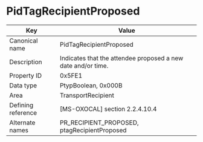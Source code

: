 # PidTagRecipientProposed

| Key | Value |
|---|---|
| Canonical name | PidTagRecipientProposed |
| Description | Indicates that the attendee proposed a new date and/or time. |
| Property ID | 0x5FE1 |
| Data type | PtypBoolean, 0x000B |
| Area | TransportRecipient |
| Defining reference | [MS-OXOCAL] section 2.2.4.10.4 |
| Alternate names | PR_RECIPIENT_PROPOSED, ptagRecipientProposed |
